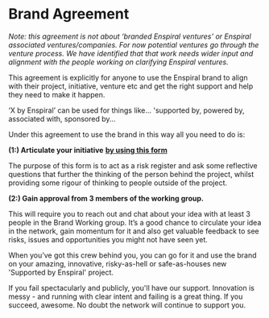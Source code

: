 # Brand Agreement

_Note: this agreement is not about ‘branded Enspiral ventures’ or Enspiral associated ventures/companies. For now potential ventures go through the venture process. We have identified that that work needs wider input and alignment with the people working on clarifying Enspiral ventures._

This agreement is explicitly for anyone to use the Enspiral brand to align with their project, initiative, venture etc and get the right support and help they need to make it happen.

‘X by Enspiral’ can be used for things like… 'supported by, powered by, associated with, sponsored by...

Under this agreement to use the brand in this way all you need to do is:

**\(1:\) Articulate your initiative** [**by using this form**](https://goo.gl/forms/imQs3ZenqFz9x4ls1)

The purpose of this form is to act as a risk register and ask some reflective questions that further the thinking of the person behind the project, whilst providing some rigour of thinking to people outside of the project.

**\(2:\) Gain approval from 3 members of the working group.**

This will require you to reach out and chat about your idea with at least 3 people in the Brand Working group. It’s a good chance to circulate your idea in the network, gain momentum for it and also get valuable feedback to see risks, issues and opportunities you might not have seen yet.

When you’ve got this crew behind you, you can go for it and use the brand on your amazing, innovative, risky-as-hell or safe-as-houses new 'Supported by Enspiral' project.

If you fail spectacularly and publicly, you'll have our support. Innovation is messy - and running with clear intent and failing is a great thing. If you succeed, awesome. No doubt the network will continue to support you.

